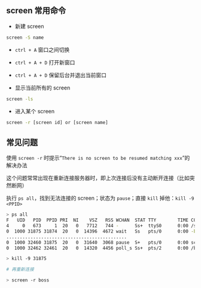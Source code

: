 ## screen 常用命令

- 新建 screen

```bash
screen -S name
```

- `ctrl + A` 窗口之间切换
- `ctrl + A + D` 打开新窗口
- `ctrl + A + D` 保留后台并退出当前窗口

- 显示当前所有的 screen

```bash
screen -ls
```

- 进入某个 screen

```bash
screen -r [screen id] or [screen name]
```

## 常见问题

使用 `screen -r` 时提示“`There is no screen to be resumed matching xxx`”的解决办法

这个问题常常出现在重新连接服务器时，即上次连接后没有主动断开连接（比如突然断网）

执行 `ps all`，找到无法连接的 screen；状态为 `pause`；直接 `kill` 掉他：`kill -9 <PPID>`

```bash
> ps all
F   UID   PID  PPID PRI  NI    VSZ   RSS WCHAN  STAT TTY        TIME COMMAND
4     0   673     1  20   0   7712   744 -      Ss+  ttyS0      0:00 /sbin/agetty -o -p -- 
0  1000 31875 31874  20   0  14396  4672 wait   Ss   pts/0      0:00 -bash
.............................................
0  1000 32460 31875  20   0  31640  3068 pause  S+   pts/0      0:00 screen -S boss
0  1000 32462 32461  20   0  14320  4456 poll_s Ss+  pts/2      0:00 /bin/bash

> kill -9 31875

# 再重新连接

> screen -r boss
```